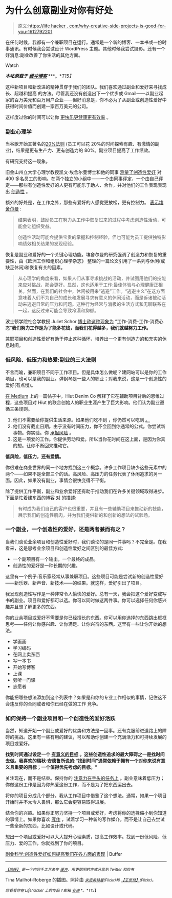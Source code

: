 # 为什么创意副业对你有好处

> 原文:[https://life hacker . com/why-creative-side-projects-is-good-for-you-1612792201](https://lifehacker.com/why-creative-side-projects-are-good-for-you-1612792201)

在任何时候，我都有一个兼职项目在运行。通常是一个新的博客、一本书或一份时事通讯。有时候我会尝试设计 WordPress 主题。其他时候我尝试摄影。还有一个好消息:副业改善了你生活的其他方面。

Watch

***本帖原载于*** [***缓冲博客***](http://open.bufferapp.com/side-projects-creative-hobbies/) ***。**T15】*

这种新项目和新改进的精神贯穿于我们的团队。我们喜欢通过副业和爱好来寻找成长、超越和提高 的方法。尽管我还没有创造出下一个优步或 Gmail——以副业起家的百万美元和百万用户企业——但好消息是，你不必为了从副业或创造性爱好中获得时间价值而创建一家百万美元的公司。

这样度过你的时间可以让你 [更快乐](http://blog.bufferapp.com/6-simple-things-i-do-every-day-to-be-consistently-happy)[更健康](http://blog.bufferapp.com/the-4-elements-of-physical-energy-on-how-to-master-them)[更有效率](http://blog.bufferapp.com/simple-productivity-tips-science) 。

### 副业心理学

当谷歌开始其著名的[20%法则](http://lifehacker.com/make-your-job-feel-less-like-work-with-20-time-5932586) (员工可以花 20%的时间探索有趣、有激情的副业)，结果是更有生产力、更有创造力的 80%。副业项目提高了工作绩效。

有研究支持这一现象。

旧金山州立大学心理学教授凯文·埃舍尔曼博士和他的同事 [测量了创造性爱好](http://www.spring.org.uk/2014/04/the-positive-effect-of-creative-hobbies-on-performance-at-work.php) 对 400 多名员工的影响。在两个独立的小组中——一个由同事评定，一个由自己评定——那些有创造性爱好的人更有可能乐于助人、合作，并对他们的工作表现表现出 [创造性](http://blog.bufferapp.com/how-to-produce-more-great-ideas-according-to-science) 。

额外的好处是，在工作之外，那些有爱好的人感觉更放松，更有控制力。 [表示埃舍尔曼](http://onlinelibrary.wiley.com/doi/10.1111/joop.12064/abstract;jsessionid=D345351D89C653ABFA032E325F390FDA.f03t04) :

> 结果表明，鼓励员工在努力从工作中恢复过来的过程中考虑创造性活动，可能会让组织受益。
> 
> 创造性活动可能会提供宝贵的掌握和控制经验，但也可能为员工提供独特影响绩效相关结果的发现经验。

恢复是副业和爱好的一个关键心理功能。埃舍尔曼的研究强调了创造力和恢复的重要性，由《欧洲工作和组织心理学杂志》 整理的一篇论文引用了一系列与休闲(或缺乏休闲)和恢复有关的因素。

> 从心理学的角度来看，如果人们从事寻求挑战的活动，并试图用他们的技能来应对挑战，那会更好。显然，这也适用于工作:最佳体验与心理健康正相关。然而，在我们的社会中，休闲被用来“逃避”工作。“逃避主义”在这方面意味着人们不为自己的成长和发展寻求有意义的休闲活动，而是诉诸被动活动来逃避日常的压力和问题。这种行为经常与消极的生活方式和无聊联系在一起，这反过来可能会导致冷漠和抑郁。

波士顿学院社会学教授 Juliet Schor [博士称这种现象为](http://books.google.com/books?id=yD6EAgAAQBAJ&pg=PA135&lpg=PA135&dq=%22work+spend+work+spend%22+mentality&source=bl&ots=Ias_57GxN2&sig=sU4lEpEzfveu9tRxZmFwt1JZkBY&hl=en&sa=X&ei=aw20U4euLoayyASusYGQCQ&ved=0CB8Q6AEwAQ#v=onepage&q=%22work%20spend%20work%20spend%22%20mentality&f=false) “工作-消费-工作-消费心态”**我们努力工作是为了能多花钱，而我们花得越多，我们就越努力工作。**

兼职项目和创造性爱好有助于停止这种循环，培养出一个更有创造力的和充实的休息时间。

### 低风险、低压力和热爱:副业的三大法则

不言而喻，兼职项目不同于工作项目。但是具体怎么做呢？建网站可以是你的工作项目，也可以是我的副业。弹钢琴是一些人的职业；对我来说，这是一个创造性的爱好(有点慢)。

[在 Medium](https://medium.com/small-giants/why-side-projects-matter-a024eddad60c) 上的一篇帖子中，Hiut Denim Co 解释了它在辅助项目背后的思维过程，这些项目对 Hiut 的联合创始人的职业生涯产生了巨大影响。他们认为副业遵循三条规则。

1.  他们不需要给你提供生活来源。如果他们吃不到 ，你仍然可以吃到 [。](http://blog.bufferapp.com/why-highly-successful-people-crave-failure-and-mistakes)
2.  他们没有截止日期。由于没有时间压力，你不会回到你通常的公式。你尝试新事物。你实验。你 [承担风险](http://open.bufferapp.com/feel-uncomfortable/) 。
3.  这是一项爱的工作。你提供劳动和爱。所以当你花时间在这上面，是因为你真的想。让你不断回来推动它。

**低风险，低压力，还有爱情。**

你很难在商业世界的同一个地方找到这三个概念。许多工作项目缺少这些元素中的两个——如果不是全部三个的话。高风险、高压力的任务代表了休闲追求的另一面。因此，如果没有副业，事情会很快变得不平衡。

除了提供工作平衡，副业和业余爱好还有助于推动我们在许多关键领域取得进步。下面是忙着建东西的博客 [对](http://blog.busybuildingthings.com/post/68179351955/start-something-the-power-of-side-projects) 的描述:

> 有时成为我们自己的客户也很重要，并且有一些辅助项目来推动新的技能，展示我们的创造性肌肉，并为我们提供新的和创新的想法的试验场。

### 一个副业，一个创造性的爱好，还是两者兼而有之？

当我们谈论业余项目和创造性爱好时，我们谈论的是同一件事吗？不完全是。在我看来，这是思考业余项目和创造性爱好之间区别的最佳方式:

*   一个副项目有一个输出，一个最终的成品。
*   创造性的爱好是一种长期的兴趣。

这里有一个例子:音乐家经常从事兼职项目。这些项目可能是尝试新的创造性爱好——新乐器、新声音、新技术——的结果。就这样，爱好引出了项目。

我发现创造性写作是一种非常令人愉快的爱好。总有一天，我会把这个爱好变成写书的副业。项目和爱好都可以选。你可以同时做这两件事。你可以选择任何你感兴趣并且想了解更多的东西。

你的业余项目或爱好不需要是你已经擅长的东西。你可以用你选择的东西跳出框框思考——任何让你感兴趣、让你满足、让你兴奋的东西。这里有一些让你开始的想法。

*   学画画
*   学习编码
*   在网上卖东西
*   写一本书
*   开始写博客
*   上课
*   旁听一门课
*   志愿者

你能把哪些想法添加到这个列表中？如果是和你的专业工作相似的事情，记住这不会违反你的合同或者和你已经在做的工作 竞争。

### 如何保持一个副业项目和一个创造性的爱好活跃

当然，知道开始一个副业或爱好的优势和方法是一回事。还有克服前进道路上的障碍的挑战。这里有一些有用的建议，可以帮助你创建一个充满活力和可持续发展的项目或爱好。

**找到时间通过设定一个** [**有意义的目标**](http://blog.bufferapp.com/how-to-measure-progress-in-your-personal-goals-daily-weekly-and-monthly) **。这些创造性追求的最大障碍之一是找时间去做。我喜欢的瑞秋·安德鲁所说的:“找到时间”通常依赖于拥有一个对你来说有意义且重要的目标；一个值得优先考虑的目标。"**

关注现在，而不是结束。保持你的 [注意力在手头的任务上](http://blog.bufferapp.com/the-science-of-focus-and-how-to-improve-your-attention-span) 。副业意味着低压力；你做这份工作是因为你热爱这份工作，而不是为了把东西运出去。

将你的项目分成几个部分。我从工作项目中借鉴了这个想法。通常，如果一个项目开始时并不太令人畏惧，那么它会更容易取得进展。

结合你的兴趣。如果你正努力坚持一个项目或爱好，考虑将你的选择缩小到你知道的事情上。如果你喜欢 [写作](http://blog.bufferapp.com/6-of-the-most-important-aspects-of-successful-writing) ，试着学习一种新的写作媒介，而不是让自己去尝试一些全新的东西，比如设计或代码。

想出一个项目或爱好可以大大提升心理素质，提高工作效率。找到一份低风险、低压力、爱的工作，你就找到了你的项目。

[副业科学:创造性爱好如何提高我们在各方面的表现](http://open.bufferapp.com/side-projects-creative-hobbies/) | Buffer

* * *

[<small>*【凯旺】*</small>](https://twitter.com/kevanlee) <small>*是一个内容手工艺者在*</small> [<small>*缓冲*</small>](https://bufferapp.com/)<small>*，用更聪明的方式分享到 Twitter 和脸书*</small>

Tina Mailhot-Roberge 的插图。照片由 [<small>*米奇奥特曼*</small>](https://www.flickr.com/photos/maltman23/6856217880)<small>*(Flickr)和*</small> [<small>*【王思然】*</small>](https://www.flickr.com/photos/58572249@N08/6943898896)<small>*(Flickr)。*</small>

<small>*想看看你在 Lifehacker 上的作品？邮箱*</small> [<small>*安迪*</small>](mailto:andy@lifehacker.com) <small>*。*T15】</small>